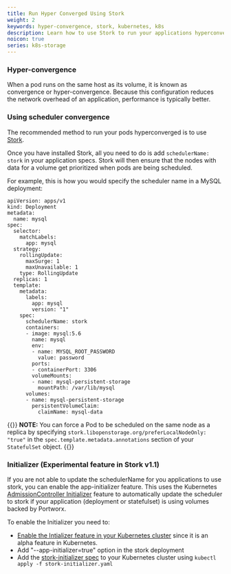 ```yaml
---
title: Run Hyper Converged Using Stork
weight: 2
keywords: hyper-convergence, stork, kubernetes, k8s
description: Learn how to use Stork to run your applications hyperconverged with their data
noicon: true
series: k8s-storage
---
```


### Hyper-convergence

When a pod runs on the same host as its volume, it is known as convergence or hyper-convergence. Because this configuration reduces the network overhead of an application, performance is typically better.

### Using scheduler convergence

The recommended method to run your pods hyperconverged is to use [Stork](/portworx-install-with-kubernetes/storage-operations/stork).

Once you have installed Stork, all you need to do is add `schedulerName: stork` in your application specs. Stork will then ensure that the nodes with data for a volume get prioritized when pods are being scheduled.

For example, this is how you would specify the scheduler name in a MySQL deployment:

```text
apiVersion: apps/v1
kind: Deployment
metadata:
  name: mysql
spec:
  selector:
    matchLabels:
      app: mysql
  strategy:
    rollingUpdate:
      maxSurge: 1
      maxUnavailable: 1
    type: RollingUpdate
  replicas: 1
  template:
    metadata:
      labels:
        app: mysql
        version: "1"
    spec:
      schedulerName: stork
      containers:
      - image: mysql:5.6
        name: mysql
        env:
        - name: MYSQL_ROOT_PASSWORD
          value: password
        ports:
        - containerPort: 3306
        volumeMounts:
        - name: mysql-persistent-storage
          mountPath: /var/lib/mysql
      volumes:
      - name: mysql-persistent-storage
        persistentVolumeClaim:
          claimName: mysql-data
```

{{<info>}}
**NOTE:** You can force a Pod to be scheduled on the same node as a replica by specifying `stork.libopenstorage.org/preferLocalNodeOnly: "true"` in the `spec.template.metadata.annotations` section of your `StatefulSet` object.
{{</info>}}

### Initializer (Experimental feature in Stork v1.1)

If you are not able to update the schedulerName for you applications to use
stork, you can enable the app-initializer feature. This uses the Kubernetes
[AdmissionController Initializer](https://kubernetes.io/docs/reference/access-authn-authz/extensible-admission-controllers/#initializers)
feature to automatically update the scheduler to stork if your application
(deployment or statefulset) is using volumes backed by Portworx.

To enable the Initializer you need to:
* [Enable the Intializer feature in your Kubernetes cluster](https://kubernetes.io/docs/reference/access-authn-authz/extensible-admission-controllers/#enable-initializers-alpha-feature) since it is an alpha feature in Kubernetes.
* Add "--app-initializer=true" option in the stork deployment
* Add the [stork-initializer spec](https://raw.githubusercontent.com/libopenstorage/stork/master/specs/stork-initializer.yaml) to your Kubernetes cluster using `kubectl apply -f stork-initializer.yaml`
